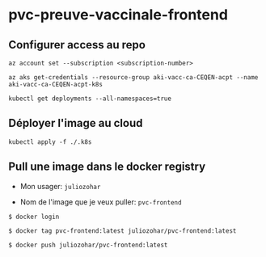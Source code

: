 # pvc-preuve-vaccinale-frontend

    
## Configurer access au repo

`az account set --subscription <subscription-number>`
    
`az aks get-credentials --resource-group aki-vacc-ca-CEQEN-acpt --name aki-vacc-ca-CEQEN-acpt-k8s`

`kubectl get deployments --all-namespaces=true`

## Déployer l'image au cloud

`kubectl apply -f ./.k8s`


## Pull une image dans le docker registry

- Mon usager: `juliozohar`

- Nom de l'image que je veux puller: `pvc-frontend`

```
$ docker login

$ docker tag pvc-frontend:latest juliozohar/pvc-frontend:latest 

$ docker push juliozohar/pvc-frontend:latest 
```

